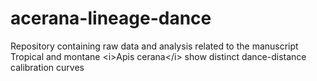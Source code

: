 # acerana-lineage-dance
Repository containing raw data and analysis related  to the manuscript Tropical and montane &lt;i>Apis cerana&lt;/i> show distinct dance-distance calibration curves
